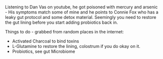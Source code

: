 Listening to Dan Vas on youtube, he got poisoned with mercury and arsenic - His symptoms match some of mine and he points to Connie Fox who has a leaky gut protocol and some detox material. 
Seemingly you need to restore the gut lining before you start adding probiotics back in. 

Things to do - grabbed from random places in the internet: 
* Activated Charcoal to bind toxins
* L-Glutamine to restore the lining, colostrum if you do okay on it.
* Probiotics, see gut Microbiome
